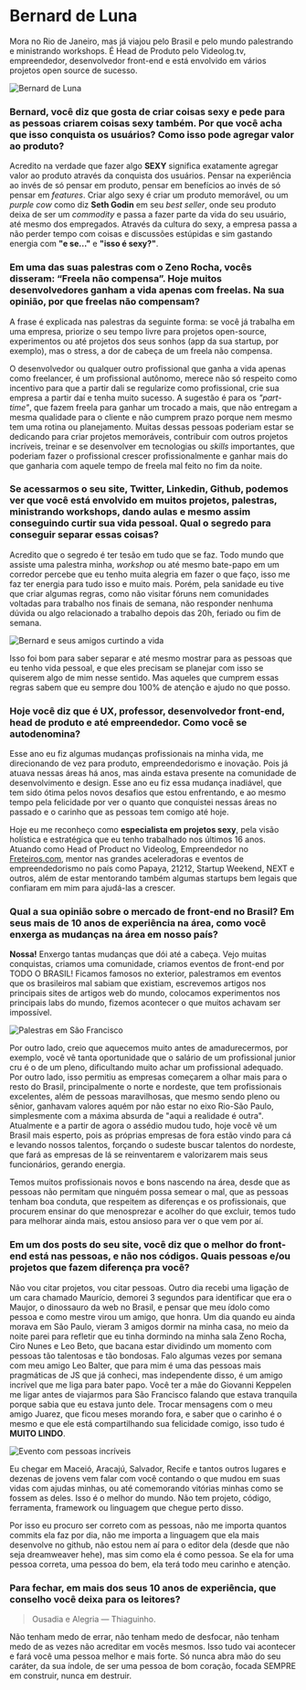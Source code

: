 # Bernard de Luna

Mora no Rio de Janeiro, mas já viajou pelo Brasil e pelo mundo palestrando e ministrando workshops. É Head de Produto pelo Videolog.tv, empreendedor, desenvolvedor front-end e está envolvido em vários projetos open source de sucesso.

![Bernard de Luna](http://www.uxdev.com.br/who/img/bernard-de-luna/destaque.jpg)

### Bernard, você diz que gosta de criar coisas sexy e pede para as pessoas criarem coisas sexy também. Por que você acha que isso conquista os usuários? Como isso pode agregar valor ao produto?

Acredito na verdade que fazer algo **SEXY** significa exatamente agregar valor ao produto através da conquista dos usuários. Pensar na experiência ao invés de só pensar em produto, pensar em benefícios ao invés de só pensar em _features_. Criar algo sexy é criar um produto memorável, ou um _purple cow_ como diz **Seth Godin** em seu _best seller_, onde seu produto deixa de ser um _commodity_ e passa a fazer parte da vida do seu usuário, até mesmo dos empregados. Através da cultura do sexy, a empresa passa a não perder tempo com coisas e discussões estúpidas e sim gastando energia com **"e se..."** e **"isso é sexy?"**.

### Em uma das suas palestras com o Zeno Rocha, vocês disseram: “Freela não compensa”. Hoje muitos desenvolvedores ganham a vida apenas com freelas. Na sua opinião, por que freelas não compensam?

A frase é explicada nas palestras da seguinte forma: se você já trabalha em uma empresa, priorize o seu tempo livre para projetos open-source, experimentos ou até projetos dos seus sonhos (app da sua startup, por exemplo), mas o stress, a dor de cabeça de um freela não compensa.

O desenvolvedor ou qualquer outro profissional que ganha a vida apenas como freelancer, é um profissional autônomo, merece não só respeito como incentivo para que a partir dali se regularize como profissional, crie sua empresa a partir daí e tenha muito sucesso. A sugestão é para os _"part-time"_, que fazem freela para ganhar um trocado a mais, que não entregam a mesma qualidade para o cliente e não cumprem prazo porque nem mesmo tem uma rotina ou planejamento. Muitas dessas pessoas poderiam estar se dedicando para criar projetos memoráveis, contribuir com outros projetos incríveis, treinar e se desenvolver em tecnologias ou _skills_ importantes, que poderiam fazer o profissional crescer profissionalmente e ganhar mais do que ganharia com aquele tempo de freela mal feito no fim da noite.

### Se acessarmos o seu site, Twitter, Linkedin, Github, podemos ver que você está envolvido em muitos projetos, palestras, ministrando workshops, dando aulas e mesmo assim conseguindo curtir sua vida pessoal. Qual o segredo para conseguir separar essas coisas?

Acredito que o segredo é ter tesão em tudo que se faz. Todo mundo que assiste uma palestra minha, _workshop_ ou até mesmo bate-papo em um corredor percebe que eu tenho muita alegria em fazer o que faço, isso me faz ter energia para tudo isso e muito mais. Porém, pela sanidade eu tive que criar algumas regras, como não visitar fóruns nem comunidades voltadas para trabalho nos finais de semana, não responder nenhuma dúvida ou algo relacionado a trabalho depois das 20h, feriado ou fim de semana.

![Bernard e seus amigos curtindo a vida](http://www.uxdev.com.br/who/img/bernard-de-luna/1.jpg)

Isso foi bom para saber separar e até mesmo mostrar para as pessoas que eu tenho vida pessoal, e que eles precisam se planejar com isso se quiserem algo de mim nesse sentido. Mas aqueles que cumprem essas regras sabem que eu sempre dou 100% de atenção e ajudo no que posso.

### Hoje você diz que é UX, professor, desenvolvedor front-end, head de produto e até empreendedor. Como você se autodenomina?

Esse ano eu fiz algumas mudanças profissionais na minha vida, me direcionando de vez para produto, empreendedorismo e inovação. Pois já atuava nessas áreas há anos, mas ainda estava presente na comunidade de desenvolvimento e design. Esse ano eu fiz essa mudança inadiável, que tem sido ótima pelos novos desafios que estou enfrentando, e ao mesmo tempo pela felicidade por ver o quanto que conquistei nessas áreas no passado e o carinho que as pessoas tem comigo até hoje.

Hoje eu me reconheço como **especialista em projetos sexy**, pela visão holística e estratégica que eu tenho trabalhado nos últimos 16 anos. Atuando como Head of Product no Videolog, Empreendedor no [Freteiros.com](http://www.freteiros.com), mentor nas grandes aceleradoras e eventos de empreendedorismo no país como Papaya, 21212, Startup Weekend, NEXT e outros, além de estar mentorando também algumas startups bem legais que confiaram em mim para ajudá-las a crescer.

### Qual a sua opinião sobre o mercado de front-end no Brasil? Em seus mais de 10 anos de experiência na área, como você enxerga as mudanças na área em nosso país?

**Nossa!** Enxergo tantas mudanças que dói até a cabeça. Vejo muitas conquistas, criamos uma comunidade, criamos eventos de front-end por TODO O BRASIL! Ficamos famosos no exterior, palestramos em eventos que os brasileiros mal sabiam que existiam, escrevemos artigos nos principais sites de artigos web do mundo, colocamos experimentos nos principais labs do mundo, fizemos acontecer o que muitos achavam ser impossível.

![Palestras em São Francisco](http://www.uxdev.com.br/who/img/bernard-de-luna/2.jpg)

Por outro lado, creio que aquecemos muito antes de amadurecermos, por exemplo, você vê tanta oportunidade que o salário de um profissional junior cru é o de um pleno, dificultando muito achar um profissional adequado. Por outro lado, isso permitiu as empresas começarem a olhar mais para o resto do Brasil, principalmente o norte e nordeste, que tem profissionais excelentes, além de pessoas maravilhosas, que mesmo sendo pleno ou sênior, ganhavam valores aquém por não estar no eixo Rio-São Paulo, simplesmente com a máxima absurda de "aqui a realidade é outra". Atualmente e a partir de agora o assédio mudou tudo, hoje você vê um Brasil mais esperto, pois as próprias empresas de fora estão vindo para cá e levando nossos talentos, forçando o sudeste buscar talentos do nordeste, que fará as empresas de lá se reinventarem e valorizarem mais seus funcionários, gerando energia.

Temos muitos profissionais novos e bons nascendo na área, desde que as pessoas não permitam que ninguém possa semear o mal, que as pessoas tenham boa conduta, que respeitem as diferenças e os profissionais, que procurem ensinar do que menosprezar e acolher do que excluir, temos tudo para melhorar ainda mais, estou ansioso para ver o que vem por aí.

### Em um dos posts do seu site, você diz que o melhor do front-end está nas pessoas, e não nos códigos. Quais pessoas e/ou projetos que fazem diferença pra você?

Não vou citar projetos, vou citar pessoas. Outro dia recebi uma ligação de um cara chamado Maurício, demorei 3 segundos para identificar que era o Maujor, o dinossauro da web no Brasil, e pensar que meu ídolo como pessoa e como mestre virou um amigo, que honra. Um dia quando eu ainda morava em São Paulo, vieram 3 amigos dormir na minha casa, no meio da noite parei para refletir que eu tinha dormindo na minha sala Zeno Rocha, Ciro Nunes e Leo Beto, que bacana estar dividindo um momento com pessoas tão talentosas e tão bondosas. Falo algumas vezes por semana com meu amigo Leo Balter, que para mim é uma das pessoas mais pragmáticas de JS que já conheci, mas independente disso, é um amigo incrível que me liga para bater papo. Você ter a mãe do Giovanni Keppelen me ligar antes de viajarmos para São Francisco falando que estava tranquila porque sabia que eu estava junto dele. Trocar mensagens com o meu amigo Juarez, que ficou meses morando fora, e saber que o carinho é o mesmo e que ele está compartilhando sua felicidade comigo, isso tudo é **MUITO LINDO**.

![Evento com pessoas incríveis](http://www.uxdev.com.br/who/img/bernard-de-luna/3.jpg)

Eu chegar em Maceió, Aracajú, Salvador, Recife e tantos outros lugares e dezenas de jovens vem falar com você contando o que mudou em suas vidas com ajudas minhas, ou até comemorando vitórias minhas como se fossem as deles. Isso é o melhor do mundo. Não tem projeto, código, ferramenta, framework ou linguagem que chegue perto disso.

Por isso eu procuro ser correto com as pessoas, não me importa quantos commits ela faz por dia, não me importa a linguagem que ela mais desenvolve no github, não estou nem aí para o editor dela (desde que não seja dreamweaver hehe), mas sim como ela é como pessoa. Se ela for uma pessoa correta, uma pessoa do bem, ela terá todo meu carinho e atenção.

### Para fechar, em mais dos seus 10 anos de experiência, que conselho você deixa para os leitores?

> Ousadia e Alegria — Thiaguinho.

Não tenham medo de errar, não tenham medo de desfocar, não tenham medo de as vezes não acreditar em vocês mesmos. Isso tudo vai acontecer e fará você uma pessoa melhor e mais forte. Só nunca abra mão do seu caráter, da sua índole, de ser uma pessoa de bom coração, focada SEMPRE em construir, nunca em destruir.